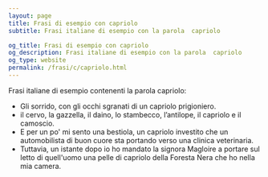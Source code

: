 ```yaml
---
layout: page
title: Frasi di esempio con capriolo 
subtitle: Frasi italiane di esempio con la parola  capriolo

og_title: Frasi di esempio con capriolo 
og_description: Frasi italiane di esempio con la parola  capriolo
og_type: website
permalink: /frasi/c/capriolo.html
---
```


Frasi italiane di esempio contenenti la parola capriolo:


- Gli sorrido, con gli occhi sgranati di un capriolo prigioniero.
- il cervo, la gazzella, il daino, lo stambecco, l’antilope, il capriolo e il camoscio.
- E per un po' mi sento una bestiola, un capriolo investito che un automobilista di buon cuore sta portando verso una clinica veterinaria.
- Tuttavia, un istante dopo io ho mandato la signora Magloire a portare sul letto di quell'uomo una pelle di capriolo della Foresta Nera che ho nella mia camera.
